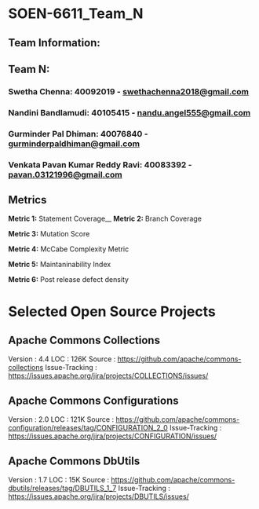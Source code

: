 # SOEN-6611_Team_N

## Team Information:

## Team N:

### Swetha Chenna: 40092019 - swethachenna2018@gmail.com
### Nandini Bandlamudi: 40105415 - nandu.angel555@gmail.com
### Gurminder Pal Dhiman: 40076840 - gurminderpaldhiman@gmail.com
### Venkata Pavan Kumar Reddy Ravi: 40083392 - pavan.03121996@gmail.com


## Metrics

**Metric 1:** Statement Coverage__
**Metric 2:** Branch Coverage

**Metric 3:** Mutation Score

**Metric 4:** McCabe Complexity Metric

**Metric 5:** Maintaninability Index

**Metric 6:** Post release defect density

# Selected Open Source Projects

## Apache Commons Collections

Version : 4.4
LOC : 126K
Source : https://github.com/apache/commons-collections
Issue-Tracking : https://issues.apache.org/jira/projects/COLLECTIONS/issues/

## Apache Commons Configurations

Version : 2.0
LOC : 121K
Source : https://github.com/apache/commons-configuration/releases/tag/CONFIGURATION_2_0
Issue-Tracking : https://issues.apache.org/jira/projects/CONFIGURATION/issues/

## Apache Commons DbUtils

Version : 1.7
LOC : 15K
Source : https://github.com/apache/commons-dbutils/releases/tag/DBUTILS_1_7
Issue-Tracking : https://issues.apache.org/jira/projects/DBUTILS/issues/



